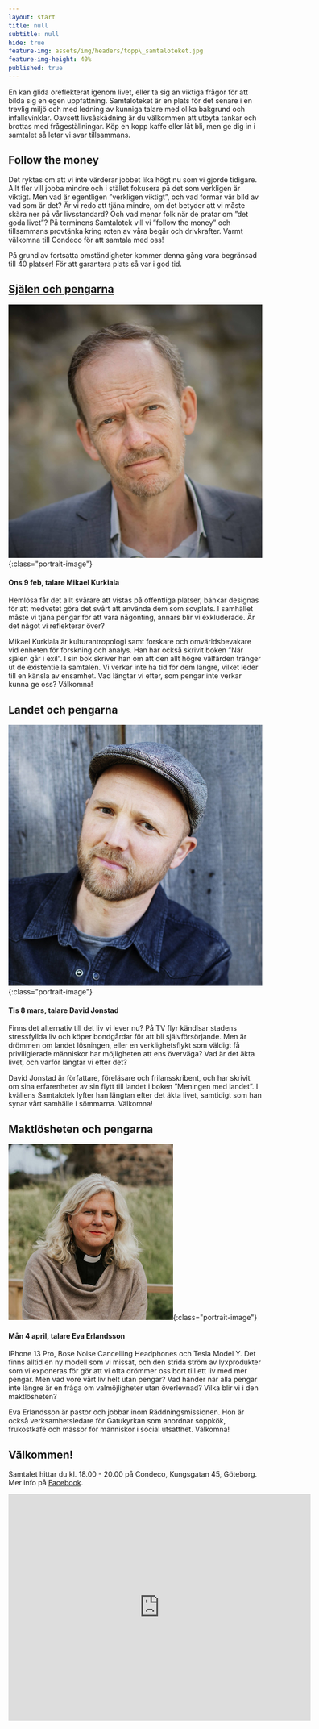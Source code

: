 ```yaml
---
layout: start
title: null
subtitle: null
hide: true
feature-img: assets/img/headers/topp\_samtaloteket.jpg
feature-img-height: 40%
published: true
---
```

En kan glida oreflekterat igenom livet, eller ta sig an viktiga
frågor för att bilda sig en egen uppfattning. Samtaloteket är en plats för det
senare i en trevlig miljö och med ledning av kunniga talare med olika bakgrund
och infallsvinklar. Oavsett livsåskådning är du välkommen att utbyta tankar
och brottas med frågeställningar. Köp en kopp kaffe eller låt bli, men ge dig
in i samtalet så letar vi svar tillsammans.


## Follow the money

Det ryktas om att vi inte värderar jobbet lika högt nu som vi gjorde tidigare. Allt fler vill jobba mindre och i stället fokusera på det som verkligen är viktigt. Men vad är egentligen ”verkligen viktigt”, och vad formar vår bild av vad som är det? Är vi redo att tjäna mindre, om det betyder att vi måste skära ner på vår livsstandard? Och vad menar folk när de pratar om ”det goda livet”? 
På terminens Samtalotek vill vi ”follow the money” och tillsammans provtänka kring roten av våra begär och drivkrafter. Varmt välkomna till Condeco för att samtala med oss!

På grund av fortsatta omständigheter kommer denna gång vara begränsad till 40 platser! För att garantera plats så var i god tid.


## [Själen och pengarna](https://www.facebook.com/events/491757282304804)

![Mikael Kurkiala](assets/img/speakers/mikael_kurkiala.jpg 'Mikael Kurkiala'){:class="portrait-image"}

#### Ons 9 feb, talare Mikael Kurkiala
Hemlösa får det allt svårare att vistas på offentliga platser, bänkar designas för att medvetet göra det svårt att använda dem som sovplats. I samhället måste vi tjäna pengar för att vara någonting, annars blir vi exkluderade. Är det något vi reflekterar över?

Mikael Kurkiala är kulturantropologi samt forskare och omvärldsbevakare vid enheten för forskning och analys. Han har också skrivit boken ”När själen går i exil”. I sin bok skriver han om att den allt högre välfärden tränger ut de existentiella samtalen. Vi verkar inte ha tid för dem längre, vilket leder till en känsla av ensamhet. Vad längtar vi efter, som pengar inte verkar kunna ge oss? Välkomna!


## Landet och pengarna

![David Jonstad](assets/img/speakers/david_jonstad.jpeg 'David Jonstad'){:class="portrait-image"}

#### Tis 8 mars, talare David Jonstad
Finns det alternativ till det liv vi lever nu? På TV flyr kändisar stadens stressfyllda liv och köper bondgårdar för att bli självförsörjande. Men är drömmen om landet lösningen, eller en verklighetsflykt som väldigt få priviligierade människor har möjligheten att ens överväga? Vad är det äkta livet, och varför längtar vi efter det?

David Jonstad är författare, föreläsare och frilansskribent, och har skrivit om sina erfarenheter av sin flytt till landet i boken ”Meningen med landet”. I kvällens Samtalotek lyfter han längtan efter det äkta livet, samtidigt som han synar vårt samhälle i sömmarna. Välkomna!


## Maktlösheten och pengarna

![Eva Erlandsson](assets/img/speakers/eva_erlandsson.jpg 'Eva Erlandsson'){:class="portrait-image"}

#### Mån 4 april, talare Eva Erlandsson
IPhone 13 Pro, Bose Noise Cancelling Headphones och Tesla Model Y. Det finns alltid en ny modell som vi missat, och den strida ström av lyxprodukter som vi exponeras för gör att vi ofta drömmer oss bort till ett liv med mer pengar. Men vad vore vårt liv helt utan pengar? Vad händer när alla pengar inte längre är en fråga om valmöjligheter utan överlevnad? Vilka blir vi i den maktlösheten?

Eva Erlandsson är pastor och jobbar inom Räddningsmissionen. Hon är också verksamhetsledare för Gatukyrkan som anordnar soppkök, frukostkafé och mässor för människor i social utsatthet. Välkomna!


## Välkommen!
Samtalet hittar du kl. 18.00 - 20.00 på Condeco, Kungsgatan 45, Göteborg. Mer info på [Facebook](https://www.facebook.com/samtaloteket).

<div style="text-align: center">
<iframe src="https://www.google.com/maps/embed?pb=!1m18!1m12!1m3!1d2131.709934542498!2d11.964510816462013!3d57.70439774726267!2m3!1f0!2f0!3f0!3m2!1i1024!2i768!4f13.1!3m3!1m2!1s0x464ff36f899a096f%3A0xb1ede17b02db4611!2sCondeco%20Kungsgatan!5e0!3m2!1ssv!2sse!4v1631559932082!5m2!1ssv!2sse" width="600" height="450" frameborder="0" style="border:0; padding:0" allowfullscreen></iframe>
</div>
